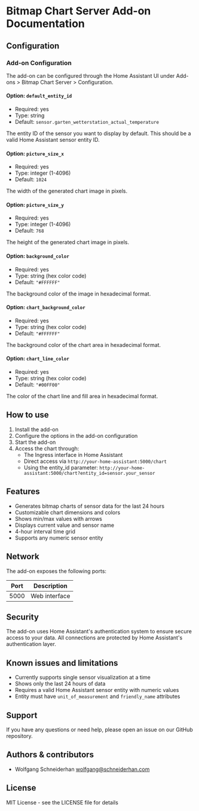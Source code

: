 # Bitmap Chart Server Add-on Documentation

## Configuration

### Add-on Configuration

The add-on can be configured through the Home Assistant UI under Add-ons > Bitmap Chart Server > Configuration.

#### Option: `default_entity_id`
- Required: yes
- Type: string
- Default: `sensor.garten_wetterstation_actual_temperature`

The entity ID of the sensor you want to display by default. This should be a valid Home Assistant sensor entity ID.

#### Option: `picture_size_x`
- Required: yes
- Type: integer (1-4096)
- Default: `1024`

The width of the generated chart image in pixels.

#### Option: `picture_size_y`
- Required: yes
- Type: integer (1-4096)
- Default: `768`

The height of the generated chart image in pixels.

#### Option: `background_color`
- Required: yes
- Type: string (hex color code)
- Default: `"#FFFFFF"`

The background color of the image in hexadecimal format.

#### Option: `chart_background_color`
- Required: yes
- Type: string (hex color code)
- Default: `"#FFFFFF"`

The background color of the chart area in hexadecimal format.

#### Option: `chart_line_color`
- Required: yes
- Type: string (hex color code)
- Default: `"#00FF00"`

The color of the chart line and fill area in hexadecimal format.

## How to use

1. Install the add-on
2. Configure the options in the add-on configuration
3. Start the add-on
4. Access the chart through:
   - The Ingress interface in Home Assistant
   - Direct access via `http://your-home-assistant:5000/chart`
   - Using the entity_id parameter: `http://your-home-assistant:5000/chart?entity_id=sensor.your_sensor`

## Features

- Generates bitmap charts of sensor data for the last 24 hours
- Customizable chart dimensions and colors
- Shows min/max values with arrows
- Displays current value and sensor name
- 4-hour interval time grid
- Supports any numeric sensor entity

## Network

The add-on exposes the following ports:

| Port | Description |
|------|-------------|
| 5000 | Web interface |

## Security

The add-on uses Home Assistant's authentication system to ensure secure access to your data. All connections are protected by Home Assistant's authentication layer.

## Known issues and limitations

- Currently supports single sensor visualization at a time
- Shows only the last 24 hours of data
- Requires a valid Home Assistant sensor entity with numeric values
- Entity must have `unit_of_measurement` and `friendly_name` attributes

## Support

If you have any questions or need help, please open an issue on our GitHub repository.

## Authors & contributors

- Wolfgang Schneiderhan wolfgang@schneiderhan.com

## License

MIT License - see the LICENSE file for details